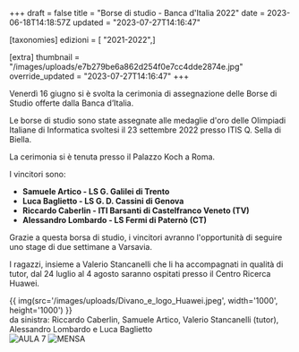 +++
draft = false
title = "Borse di studio - Banca d'Italia 2022"
date = 2023-06-18T14:18:57Z
updated = "2023-07-27T14:16:47"

[taxonomies]
edizioni = [ "2021-2022",]

[extra]
thumbnail = "/images/uploads/e7b279be6a862d254f0e7cc4dde2874e.jpg"
override_updated = "2023-07-27T14:16:47"
+++

Venerdì 16 giugno si è svolta la cerimonia di assegnazione delle Borse di Studio offerte dalla Banca d’Italia.

Le borse di studio sono state assegnate alle medaglie d'oro delle Olimpiadi Italiane di Informatica svoltesi il 23 settembre 2022 presso ITIS Q. Sella di Biella.

La cerimonia si è tenuta presso il Palazzo Koch a Roma.

I vincitori sono:

- **Samuele Artico - LS G. Galilei di Trento**
- **Luca Baglietto - LS G. D. Cassini di Genova**
- **Riccardo Caberlin - ITI Barsanti di Castelfranco Veneto (TV)**
- **Alessandro Lombardo - LS Fermi di Paternò (CT)**

Grazie a questa borsa di studio, i vincitori avranno l'opportunità di seguire uno stage di due settimane a Varsavia.

I ragazzi, insieme a Valerio Stancanelli che li ha accompagnati in qualità di tutor, dal 24 luglio al 4 agosto saranno ospitati presso il Centro Ricerca Huawei.

{{ img(src='/images/uploads/Divano_e_logo_Huawei.jpeg', width='1000', height='1000') }}<br/> da sinistra: Riccardo Caberlin, Samuele Artico, Valerio Stancanelli (tutor), Alessandro Lombardo e Luca Baglietto <br/>![AULA 7](/images/uploads/AULA_7.jpeg)
![MENSA](/images/uploads/MENSA.jpeg)
